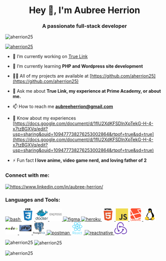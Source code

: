 
<h1 align="center">Hey 👋, I'm Aubree Herrion</h1>
<h3 align="center">A passionate full-stack developer</h3>

<p align="left"> <img src="https://komarev.com/ghpvc/?username=aherrion25&label=Profile%20views&color=0e75b6&style=flat" alt="aherrion25" /> </p>

<p align="left"> <a href="https://github.com/ryo-ma/github-profile-trophy"><img src="https://github-profile-trophy.vercel.app/?username=aherrion25" alt="aherrion25" /></a> </p>

- 🔭 I’m currently working on [True Link](https://github.com/aherrion25/true-link)

- 🌱 I’m currently learning **PHP and Wordpress site development**

- 👨‍💻 All of my projects are available at [https://github.com/aherrion25](https://github.com/aherrion25)

- 💬 Ask me about **True Link, my experience at Prime Academy, or about me.**

- 📫 How to reach me **aubreeherrion@gmail.com**

- 📄 Know about my experiences [https://docs.google.com/document/d/1flU2XdKFSDlnXpTekG-H-4-x7tzBGXVq/edit?usp=sharing&ouid=109477738276253002864&rtpof=true&sd=true](https://docs.google.com/document/d/1flU2XdKFSDlnXpTekG-H-4-x7tzBGXVq/edit?usp=sharing&ouid=109477738276253002864&rtpof=true&sd=true)

- ⚡ Fun fact **I love anime, video game nerd, and loving father of 2**

<h3 align="left">Connect with me:</h3>
<p align="left">
<a href="https://linkedin.com/in/https://www.linkedin.com/in/aubree-herrion/" target="blank"><img align="center" src="https://raw.githubusercontent.com/rahuldkjain/github-profile-readme-generator/master/src/images/icons/Social/linked-in-alt.svg" alt="https://www.linkedin.com/in/aubree-herrion/" height="30" width="40" /></a>
</p>

<h3 align="left">Languages and Tools:</h3>
<p align="left"> <a href="https://www.gnu.org/software/bash/" target="_blank" rel="noreferrer"> <img src="https://www.vectorlogo.zone/logos/gnu_bash/gnu_bash-icon.svg" alt="bash" width="40" height="40"/> </a> <a href="https://www.w3schools.com/css/" target="_blank" rel="noreferrer"> <img src="https://raw.githubusercontent.com/devicons/devicon/master/icons/css3/css3-original-wordmark.svg" alt="css3" width="40" height="40"/> </a> <a href="https://www.docker.com/" target="_blank" rel="noreferrer"> <img src="https://raw.githubusercontent.com/devicons/devicon/master/icons/docker/docker-original-wordmark.svg" alt="docker" width="40" height="40"/> </a> <a href="https://expressjs.com" target="_blank" rel="noreferrer"> <img src="https://raw.githubusercontent.com/devicons/devicon/master/icons/express/express-original-wordmark.svg" alt="express" width="40" height="40"/> </a> <a href="https://www.figma.com/" target="_blank" rel="noreferrer"> <img src="https://www.vectorlogo.zone/logos/figma/figma-icon.svg" alt="figma" width="40" height="40"/> </a> <a href="https://heroku.com" target="_blank" rel="noreferrer"> <img src="https://www.vectorlogo.zone/logos/heroku/heroku-icon.svg" alt="heroku" width="40" height="40"/> </a> <a href="https://www.w3.org/html/" target="_blank" rel="noreferrer"> <img src="https://raw.githubusercontent.com/devicons/devicon/master/icons/html5/html5-original-wordmark.svg" alt="html5" width="40" height="40"/> </a> <a href="https://developer.mozilla.org/en-US/docs/Web/JavaScript" target="_blank" rel="noreferrer"> <img src="https://raw.githubusercontent.com/devicons/devicon/master/icons/javascript/javascript-original.svg" alt="javascript" width="40" height="40"/> </a> <a href="https://laravel.com/" target="_blank" rel="noreferrer"> <img src="https://raw.githubusercontent.com/devicons/devicon/master/icons/laravel/laravel-plain-wordmark.svg" alt="laravel" width="40" height="40"/> </a> <a href="https://www.linux.org/" target="_blank" rel="noreferrer"> <img src="https://raw.githubusercontent.com/devicons/devicon/master/icons/linux/linux-original.svg" alt="linux" width="40" height="40"/> </a> <a href="https://nodejs.org" target="_blank" rel="noreferrer"> <img src="https://raw.githubusercontent.com/devicons/devicon/master/icons/nodejs/nodejs-original-wordmark.svg" alt="nodejs" width="40" height="40"/> </a> <a href="https://www.php.net" target="_blank" rel="noreferrer"> <img src="https://raw.githubusercontent.com/devicons/devicon/master/icons/php/php-original.svg" alt="php" width="40" height="40"/> </a> <a href="https://www.postgresql.org" target="_blank" rel="noreferrer"> <img src="https://raw.githubusercontent.com/devicons/devicon/master/icons/postgresql/postgresql-original-wordmark.svg" alt="postgresql" width="40" height="40"/> </a> <a href="https://postman.com" target="_blank" rel="noreferrer"> <img src="https://www.vectorlogo.zone/logos/getpostman/getpostman-icon.svg" alt="postman" width="40" height="40"/> </a> <a href="https://reactjs.org/" target="_blank" rel="noreferrer"> <img src="https://raw.githubusercontent.com/devicons/devicon/master/icons/react/react-original-wordmark.svg" alt="react" width="40" height="40"/> </a> <a href="https://reactnative.dev/" target="_blank" rel="noreferrer"> <img src="https://reactnative.dev/img/header_logo.svg" alt="reactnative" width="40" height="40"/> </a> <a href="https://redux.js.org" target="_blank" rel="noreferrer"> <img src="https://raw.githubusercontent.com/devicons/devicon/master/icons/redux/redux-original.svg" alt="redux" width="40" height="40"/> </a> </p>

<p><img align="left" src="https://github-readme-stats.vercel.app/api/top-langs?username=aherrion25&show_icons=true&locale=en&layout=compact" alt="aherrion25" /></p>

<p>&nbsp;<img align="center" src="https://github-readme-stats.vercel.app/api?username=aherrion25&show_icons=true&locale=en" alt="aherrion25" /></p>

<p><img align="center" src="https://github-readme-streak-stats.herokuapp.com/?user=aherrion25&" alt="aherrion25" /></p>
